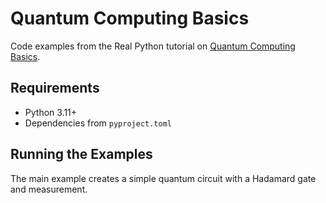 # Quantum Computing Basics

Code examples from the Real Python tutorial on [Quantum Computing Basics](https://realpython.com/quantum-computing-basics/).

## Requirements

- Python 3.11+
- Dependencies from `pyproject.toml`

## Running the Examples

The main example creates a simple quantum circuit with a Hadamard gate and measurement.
